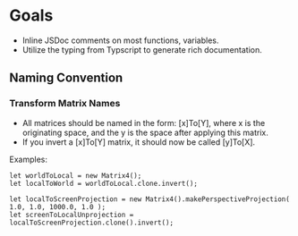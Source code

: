 # Goals

* Inline JSDoc comments on most functions, variables.
* Utilize the typing from Typscript to generate rich documentation.

## Naming Convention

### Transform Matrix Names

* All matrices should be named in the form: [x]To[Y], where x is the originating space, and the y is the space after applying this matrix.
* If you invert a [x]To[Y] matrix, it should now be called [y]To[X].

Examples:

```
let worldToLocal = new Matrix4();
let localToWorld = worldToLocal.clone.invert();

let localToScreenProjection = new Matrix4().makePerspectiveProjection( 1.0, 1.0, 1000.0, 1.0 );
let screenToLocalUnprojection = localToScreenProjection.clone().invert();
```
